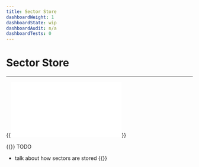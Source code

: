 ```yaml
---
title: Sector Store
dashboardWeight: 1
dashboardState: wip
dashboardAudit: n/a
dashboardTests: 0
---
```


# Sector Store
---

{{<embed src="sector_store.id"  lang="go" >}}

{{<hint warning>}}
TODO

- talk about how sectors are stored
{{</hint>}}
